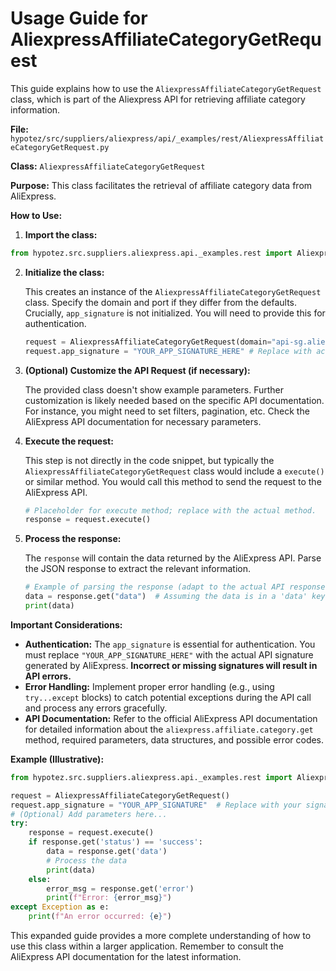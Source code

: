 # Usage Guide for AliexpressAffiliateCategoryGetRequest

This guide explains how to use the `AliexpressAffiliateCategoryGetRequest` class, which is part of the Aliexpress API for retrieving affiliate category information.

**File:** `hypotez/src/suppliers/aliexpress/api/_examples/rest/AliexpressAffiliateCategoryGetRequest.py`

**Class:** `AliexpressAffiliateCategoryGetRequest`

**Purpose:** This class facilitates the retrieval of affiliate category data from AliExpress.


**How to Use:**

1. **Import the class:**

```python
from hypotez.src.suppliers.aliexpress.api._examples.rest import AliexpressAffiliateCategoryGetRequest
```

2. **Initialize the class:**

   This creates an instance of the `AliexpressAffiliateCategoryGetRequest` class.  Specify the domain and port if they differ from the defaults.  Crucially, `app_signature` is not initialized.  You will need to provide this for authentication.

   ```python
   request = AliexpressAffiliateCategoryGetRequest(domain="api-sg.aliexpress.com", port=80)
   request.app_signature = "YOUR_APP_SIGNATURE_HERE" # Replace with actual signature.  Critical for authentication!
   ```

3. **(Optional) Customize the API Request (if necessary):**

   The provided class doesn't show example parameters.  Further customization is likely needed based on the specific API documentation. For instance, you might need to set filters, pagination, etc.  Check the AliExpress API documentation for necessary parameters.


4. **Execute the request:**

   This step is not directly in the code snippet, but typically the `AliexpressAffiliateCategoryGetRequest` class would include a `execute()` or similar method. You would call this method to send the request to the AliExpress API.

   ```python
   # Placeholder for execute method; replace with the actual method.
   response = request.execute() 
   ```

5. **Process the response:**

   The `response` will contain the data returned by the AliExpress API.  Parse the JSON response to extract the relevant information.

   ```python
   # Example of parsing the response (adapt to the actual API response structure)
   data = response.get("data")  # Assuming the data is in a 'data' key
   print(data)

   ```



**Important Considerations:**

* **Authentication:** The `app_signature` is essential for authentication.  You must replace `"YOUR_APP_SIGNATURE_HERE"` with the actual API signature generated by AliExpress.  **Incorrect or missing signatures will result in API errors.**
* **Error Handling:** Implement proper error handling (e.g., using `try...except` blocks) to catch potential exceptions during the API call and process any errors gracefully.
* **API Documentation:** Refer to the official AliExpress API documentation for detailed information about the `aliexpress.affiliate.category.get` method, required parameters, data structures, and possible error codes.


**Example (Illustrative):**

```python
from hypotez.src.suppliers.aliexpress.api._examples.rest import AliexpressAffiliateCategoryGetRequest

request = AliexpressAffiliateCategoryGetRequest()
request.app_signature = "YOUR_APP_SIGNATURE"  # Replace with your signature.
# (Optional) Add parameters here...
try:
    response = request.execute()
    if response.get('status') == 'success':
        data = response.get('data')
        # Process the data
        print(data)
    else:
        error_msg = response.get('error')
        print(f"Error: {error_msg}")
except Exception as e:
    print(f"An error occurred: {e}")
```

This expanded guide provides a more complete understanding of how to use this class within a larger application. Remember to consult the AliExpress API documentation for the latest information.
